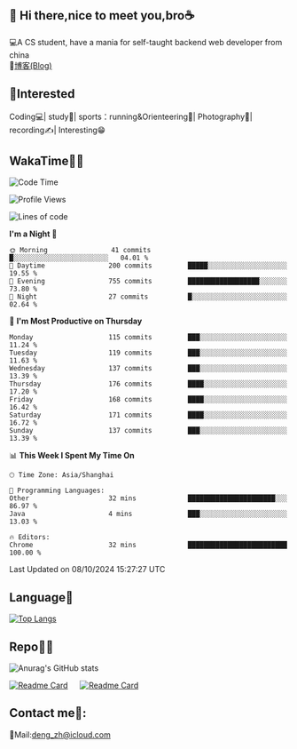 👋 Hi there,nice to meet you,bro☕
---
💻A CS student, have a mania for self-taught backend web developer from china   
📌[博客(Blog)](https://github.com/HealUP/MyBlog)

 <!-- waka-box start -->
 <!-- waka-box end -->
 
🧲**Interested**
--
Coding💻| study📖| sports：running&Orienteering🏃‍| Photography📸| recording✍️| Interesting😁

WakaTime👨‍💻
---
<!--START_SECTION:waka-->
![Code Time](http://img.shields.io/badge/Code%20Time-1%2C886%20hrs%2053%20mins-blue)

![Profile Views](http://img.shields.io/badge/Profile%20Views-0-blue)

![Lines of code](https://img.shields.io/badge/From%20Hello%20World%20I%27ve%20Written-205.0%20thousand%20lines%20of%20code-blue)

**I'm a Night 🦉** 

```text
🌞 Morning                41 commits          █░░░░░░░░░░░░░░░░░░░░░░░░   04.01 % 
🌆 Daytime                200 commits         █████░░░░░░░░░░░░░░░░░░░░   19.55 % 
🌃 Evening                755 commits         ██████████████████░░░░░░░   73.80 % 
🌙 Night                  27 commits          █░░░░░░░░░░░░░░░░░░░░░░░░   02.64 % 
```
📅 **I'm Most Productive on Thursday** 

```text
Monday                   115 commits         ███░░░░░░░░░░░░░░░░░░░░░░   11.24 % 
Tuesday                  119 commits         ███░░░░░░░░░░░░░░░░░░░░░░   11.63 % 
Wednesday                137 commits         ███░░░░░░░░░░░░░░░░░░░░░░   13.39 % 
Thursday                 176 commits         ████░░░░░░░░░░░░░░░░░░░░░   17.20 % 
Friday                   168 commits         ████░░░░░░░░░░░░░░░░░░░░░   16.42 % 
Saturday                 171 commits         ████░░░░░░░░░░░░░░░░░░░░░   16.72 % 
Sunday                   137 commits         ███░░░░░░░░░░░░░░░░░░░░░░   13.39 % 
```


📊 **This Week I Spent My Time On** 

```text
🕑︎ Time Zone: Asia/Shanghai

💬 Programming Languages: 
Other                    32 mins             ██████████████████████░░░   86.97 % 
Java                     4 mins              ███░░░░░░░░░░░░░░░░░░░░░░   13.03 % 

🔥 Editors: 
Chrome                   32 mins             █████████████████████████   100.00 % 
```


 Last Updated on 08/10/2024 15:27:27 UTC
<!--END_SECTION:waka-->

Language🚀
---
[![Top Langs](https://github-readme-stats.vercel.app/api/top-langs/?username=HealUP&layout=compact&hide_border=true)](https://github.com/HealUP)

Repo🧑‍💻
---
![Anurag's GitHub stats](https://github-readme-stats.vercel.app/api?username=HealUP&count_private=true&show_icons=true&theme=gruvbox&hide_border=true) 

[![Readme Card](https://github-readme-stats.vercel.app/api/pin/?username=HealUP&repo=InternetEy&theme=transparent)](https://github.com/HealUP/InternetEy) &emsp;
[![Readme Card](https://github-readme-stats.vercel.app/api/pin/?username=HealUP&repo=CampusExperience&theme=transparent)](https://github.com/HealUP/CampusExperience)


Contact me📱:
---
📮Mail:deng_zh@icloud.com  
